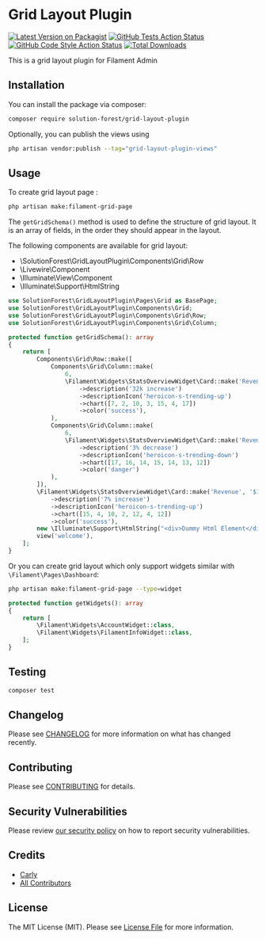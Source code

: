 # Grid Layout Plugin

[![Latest Version on Packagist](https://img.shields.io/packagist/v/solution-forest/grid-layout-plugin.svg?style=flat-square)](https://packagist.org/packages/solution-forest/grid-layout-plugin)
[![GitHub Tests Action Status](https://img.shields.io/github/workflow/status/solution-forest/grid-layout-plugin/run-tests?label=tests)](https://github.com/solution-forest/grid-layout-plugin/actions?query=workflow%3Arun-tests+branch%3Amain)
[![GitHub Code Style Action Status](https://img.shields.io/github/workflow/status/solution-forest/grid-layout-plugin/Check%20&%20fix%20styling?label=code%20style)](https://github.com/solution-forest/grid-layout-plugin/actions?query=workflow%3A"Check+%26+fix+styling"+branch%3Amain)
[![Total Downloads](https://img.shields.io/packagist/dt/solution-forest/grid-layout-plugin.svg?style=flat-square)](https://packagist.org/packages/solution-forest/grid-layout-plugin)

This is a grid layout plugin for Filament Admin

## Installation

You can install the package via composer:

```bash
composer require solution-forest/grid-layout-plugin
```

Optionally, you can publish the views using

```bash
php artisan vendor:publish --tag="grid-layout-plugin-views"
```

## Usage

To create grid layout page :
```bash
php artisan make:filament-grid-page
```
The `getGridSchema()` method is used to define the structure of grid layout. It is an array of fields, in the order they should appear in the layout.


The following components are available for grid layout:
<ul>
    <li>\SolutionForest\GridLayoutPlugin\Components\Grid\Row</li>
    <li>\Livewire\Component</li>
    <li>\Illuminate\View\Component</li>
    <li>\Illuminate\Support\HtmlString</li>
</ul>

```php
use SolutionForest\GridLayoutPlugin\Pages\Grid as BasePage;
use SolutionForest\GridLayoutPlugin\Components\Grid;
use SolutionForest\GridLayoutPlugin\Components\Grid\Row;
use SolutionForest\GridLayoutPlugin\Components\Grid\Column;

protected function getGridSchema(): array
{
    return [
        Components\Grid\Row::make([
            Components\Grid\Column::make(
                6,
                \Filament\Widgets\StatsOverviewWidget\Card::make('Revenue', '$192.1k')
                    ->description('32k increase')
                    ->descriptionIcon('heroicon-s-trending-up')
                    ->chart([7, 2, 10, 3, 15, 4, 17])
                    ->color('success'),
            ),
            Components\Grid\Column::make(
                6,
                \Filament\Widgets\StatsOverviewWidget\Card::make('Revenue', '$192.1k')
                    ->description('3% decrease')
                    ->descriptionIcon('heroicon-s-trending-down')
                    ->chart([17, 16, 14, 15, 14, 13, 12])
                    ->color('danger')
            ),
        ]),
        \Filament\Widgets\StatsOverviewWidget\Card::make('Revenue', '$192.1k')
            ->description('7% increase')
            ->descriptionIcon('heroicon-s-trending-up')
            ->chart([15, 4, 10, 2, 12, 4, 12])
            ->color('success'),
        new \Illuminate\Support\HtmlString("<div>Dummy Html Element</div>"),
        view('welcome'),
    ];
}
```

Or you can create grid layout which only support widgets similar with `\Filament\Pages\Dashboard`:

```bash
php artisan make:filament-grid-page --type=widget
```

```php
protected function getWidgets(): array
{
    return [
        \Filament\Widgets\AccountWidget::class,
        \Filament\Widgets\FilamentInfoWidget::class,
    ];
}
```

## Testing

```bash
composer test
```

## Changelog

Please see [CHANGELOG](CHANGELOG.md) for more information on what has changed recently.

## Contributing

Please see [CONTRIBUTING](.github/CONTRIBUTING.md) for details.

## Security Vulnerabilities

Please review [our security policy](../../security/policy) on how to report security vulnerabilities.

## Credits

- [Carly](https://github.com/n/a)
- [All Contributors](../../contributors)

## License

The MIT License (MIT). Please see [License File](LICENSE.md) for more information.
